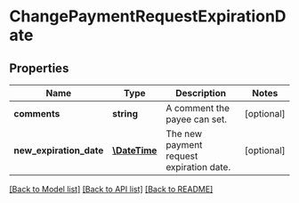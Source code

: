 # ChangePaymentRequestExpirationDate

## Properties
Name | Type | Description | Notes
------------ | ------------- | ------------- | -------------
**comments** | **string** | A comment the payee can set. | [optional] 
**new_expiration_date** | [**\DateTime**](\DateTime.md) | The new payment request expiration date. | [optional] 

[[Back to Model list]](../../README.md#documentation-for-models) [[Back to API list]](../../README.md#documentation-for-api-endpoints) [[Back to README]](../../README.md)

